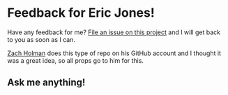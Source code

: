 # Feedback for Eric Jones!

Have any feedback for me? [File an issue on this
project](https://github.com/erjjones/Feedback/issues/new) and I will get back to
you as soon as I can.

[Zach Holman](http://zachholman.com/) does this type of repo on his GitHub account
and I thought it was a great idea, so all props go to him for this.

## Ask me anything!
